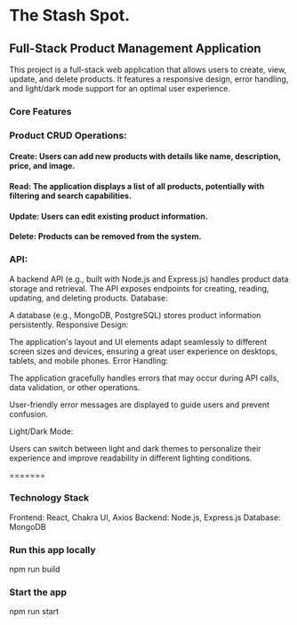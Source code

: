 # The Stash Spot.

## Full-Stack Product Management Application

This project is a full-stack web application that allows users to create, view, update, and delete products. It features a responsive design, error handling, and light/dark mode support for an optimal user experience.

### Core Features

### Product CRUD Operations:

#### Create: Users can add new products with details like name, description, price, and image.

#### Read: The application displays a list of all products, potentially with filtering and search capabilities.

#### Update: Users can edit existing product information.

#### Delete: Products can be removed from the system.

### API:

A backend API (e.g., built with Node.js and Express.js) handles product data storage and retrieval.
The API exposes endpoints for creating, reading, updating, and deleting products.
Database:

A database (e.g., MongoDB, PostgreSQL) stores product information persistently.
Responsive Design:

The application's layout and UI elements adapt seamlessly to different screen sizes and devices, ensuring a great user experience on desktops, tablets, and mobile phones.
Error Handling:

The application gracefully handles errors that may occur during API calls, data validation, or other operations.

User-friendly error messages are displayed to guide users and prevent confusion.

Light/Dark Mode:

Users can switch between light and dark themes to personalize their experience and improve readability in different lighting conditions.

=======

### Technology Stack

Frontend: React, Chakra UI, Axios
Backend: Node.js, Express.js
Database: MongoDB

### Run this app locally

npm run build

### Start the app

npm run start
